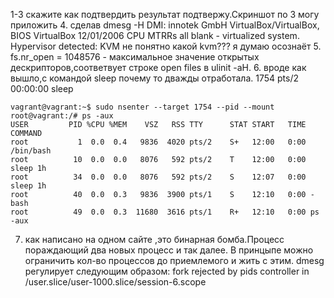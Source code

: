 1-3 скажите как подтвердить результат подтвержу.Скриншот по 3 могу приложить
4. сделав dmesg -H 
	DMI: innotek GmbH VirtualBox/VirtualBox, BIOS VirtualBox 12/01/2006
	CPU MTRRs all blank - virtualized system.
	Hypervisor detected: KVM не понятно какой kvm???
        я думаю осознаёт
5. fs.nr_open = 1048576 - максимальное значение открытых дескрипторов,соответвует строке open files в ulinit -aH.
6. вроде как вышло,с командой sleep почему то дважды отработала.
   1754 pts/2    00:00:00 sleep

	vagrant@vagrant:~$ sudo nsenter --target 1754 --pid --mount
	root@vagrant:/# ps -aux
	USER         PID %CPU %MEM    VSZ   RSS TTY      STAT START   TIME COMMAND
	root           1  0.0  0.4   9836  4020 pts/2    S+   12:00   0:00 /bin/bash
	root          10  0.0  0.0   8076   592 pts/2    T    12:00   0:00 sleep 1h
	root          34  0.0  0.0   8076   592 pts/2    S    12:07   0:00 sleep 1h
	root          40  0.0  0.3   9836  3900 pts/1    S    12:10   0:00 -bash
	root          49  0.0  0.3  11680  3616 pts/1    R+   12:10   0:00 ps -aux

7. как написано на одном сайте ,это бинарная бомба.Процесс пораждающий два новых процесс и так далее.
	В принцыпе можно ограничить кол-во процессов до приемлемого и жить с этим.
	dmesg регулирует следующим образом:
	fork rejected by pids controller in /user.slice/user-1000.slice/session-6.scope

